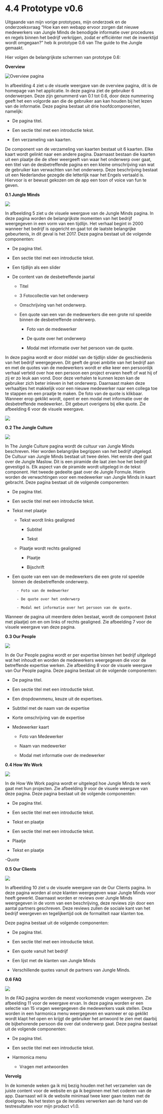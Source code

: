 # 4.4 Prototype v0.6

Uitgaande van mijn vorige prototypes, mijn onderzoek en de onderzoeksvraag “Hoe kan een webapp ervoor zorgen dat nieuwe medewerkers van Jungle Minds de benodigde informatie over procedures en regels binnen het bedrijf verkrijgen, zodat er efficiënter met de inwerktijd wordt omgegaan?” heb ik prototype 0.6 van The guide to the Jungle gemaakt. 

Hier volgen de belangrijkste schermen van prototype 0.6:

**Overview**

![Overview pagina](../.gitbook/assets/overview-2.jpg)

In afbeelding 4 ziet u de visuele weergave van de overview pagina, dit is de homepage van het applicatie. In deze pagina ziet de gebruiker 6 onderwerpen. Deze zijn genummerd van 0.1 tot 0.6, door deze nummering geeft het een  volgorde aan die de gebruiker aan kan houden bij het lezen van de informatie. Deze pagina bestaat uit drie hoofdcomponenten, namelijk: 

- De pagina titel.

- Een sectie titel met een introductie tekst.

-  Een verzameling van kaarten. 

De component van de verzameling van kaarten bestaat uit 6 kaarten. Elke kaart wordt gelinkt naar een andere pagina. Daarnaast bestaan die kaarten uit een plaatje die de sfeer weergeeft van waar het onderwerp over gaat, een titel van de desbetreffende pagina en een kleine omschrijving van wat de gebruiker kan verwachten van het onderwerp. Deze beschrijving bestaat uit een Nederlandse gezegde die letterlijk naar het Engels vertaald is. Hiervoor is er bewust gekozen om de app een toon of voice van fun te geven.

**0.1 Jungle Minds**

![](../.gitbook/assets/0.1-jungle-minds-copy.jpg)

In afbeelding 5 ziet u de visuele weergave van de Jungle Minds pagina. In deze pagina worden de belangrijkste momenten van het bedrijf weergegeven in een vorm van een tijdlijn. Het verhaal begint in 2000 wanneer het bedrijf is opgericht en gaat tot de laatste belangrijke gebeurtenis, in dit geval is het 2017. Deze pagina bestaat uit de volgende componenten:

- De pagina titel.

- Een sectie titel met een introductie tekst.

- Een tijdlijn als een slider

- De content van de desbetreffende jaartal

    - Titel

    - 3 Fotocollectie van het onderwerp

    - Omschrijving van het onderwerp.

    - Een quote van een van de medewerkers die een grote rol speelde binnen         de desbetreffende onderwerp.

        - Foto van de medewerker

        - De quote over het onderwerp

        - Modal met informatie over het persoon van de quote.

In deze pagina wordt er door middel van de tijdlijn slider de geschiedenis van het bedrijf weergegeven. Dit geeft de groei ambitie van het bedrijf aan en met de quotes van de medewerkers wordt er elke keer een persoonlijk verhaal verteld over hoe een persoon een project ervaren heeft of wat hij of zij er zo leuk aan vond. Door deze verhalen te kunnen lezen kan de gebruiker zich beter inleven in het onderwerp. Daarnaast maken deze verhaaltjes het makkelijk voor een nieuwe medewerker naar een collega toe te stappen en een praatje te maken. De foto van de quote is klikbaar. Wanneer erop geklikt wordt, opent  er een modal met informatie over de desbetreffende medewerker.. Dit gebeurt overigens bij elke quote. Zie afbeelding 6 voor de visuele weergave. 

![](../.gitbook/assets/0.1-jungle-minds-modal.jpg)

**0.2 The Jungle Culture**

![](../.gitbook/assets/0.2-the-jungle-culture-copy.jpg)

In The Jungle Culture pagina wordt de cultuur van Jungle Minds beschreven. Hier worden belangrijke begrippen van het bedrijf uitgelegd. De Cultuur van Jungle Minds bestaat uit twee delen. Het eerste deel gaat over de Jungle Maslow. Dit is een piramide die laat zien hoe het bedrijf gevestigd is.  Elk aspect van de piramide wordt uitgelegd in de tekst component. Het tweede gedeelte gaat over de Jungle Formule. Hierin worden de verwachtingen voor een medewerker van Jungle Minds in kaart gebracht. Deze pagina bestaat uit de volgende componenten:

- De pagina titel.

- Een sectie titel met een introductie tekst.

- Tekst met plaatje

    - Tekst wordt links gealigned

        - Subtitel

        - Tekst

    - Plaatje wordt rechts gealigned 

        - Plaatje

        - Bijschrift

- Een quote van een van de medewerkers die een grote rol speelde binnen     de desbetreffende onderwerp.

        - Foto van de medewerker

        - De quote over het onderwerp

        - Modal met informatie over het persoon van de quote.

Wanneer de pagina uit meerdere delen bestaat, wordt de component \(tekst met plaatje\) om en om links of rechts gealigned.  Zie afbeelding 7 voor de visuele weergave van deze pagina. 

**0.3 Our People**

![](../.gitbook/assets/0.3-our-people-copy.jpg)

In de Our People pagina wordt er per expertise binnen het bedrijf uitgelegd wat het inhoudt en worden de medewerkers weergegeven die voor de betreffende expertise werken. Zie afbeelding 8 voor de visuele weergave van Our People pagina. Deze pagina bestaat uit de volgende componenten:

- De pagina titel.

- Een sectie titel met een introductie tekst.

- Een dropdownmenu, keuze uit de expertises.

- Subtitel met de naam van de expertise

- Korte omschrijving van de expertise

- Medewerker kaart

    - Foto van Medewerker

    - Naam van medewerker

    - Modal met informatie over de medewerker

**0.4 How We Work**

![](../.gitbook/assets/0.4-how-we-work-copy.jpg)

In de How We Work pagina wordt er uitgelegd hoe Jungle Minds te werk gaat met hun projecten. Zie afbeelding 9 voor de visuele weergave van deze pagina. Deze pagina bestaat uit de volgende componenten:

- De pagina titel.

- Een sectie titel met een introductie tekst.

- Tekst en plaatje

- Een sectie titel met een introductie tekst.

- Plaatje

- Tekst en plaatje

-Quote

**0.5 Our Clients**

![](../.gitbook/assets/0.5-our-clients-copy.jpg)

In afbeelding 10 ziet u de visuele weergave van de Our Clients pagina. In deze pagina worden al onze klanten weergegeven waar Jungle Minds voor heeft gewerkt. Daarnaast worden er reviews over Jungle Minds weergegeven in de vorm van een beschrijving, deze reviews zijn door een aantal partners geschreven.  Deze reviews zullen de sociale kant van het bedrijf weergeven en tegelijkertijd ook de formaliteit naar klanten toe. 

Deze pagina bestaat uit de volgende componenten:

- De pagina titel.

- Een sectie titel met een introductie tekst.

- Een quote vanuit het bedrijf

- Een lijst met de klanten van Jungle Minds

- Verschillende quotes vanuit de partners van Jungle Minds.

**0.6 FAQ**

![](../.gitbook/assets/0.6-faq-copy.jpg)

In de FAQ pagina worden de meest voorkomende vragen weergeven. Zie afbeelding 11 voor de weergave ervan. In deze pagina worden er een selectie van 15 vragen weergegeven die medewerkers vaak stellen. Deze worden in een harmonica menu weergegeven en wanneer er op geklikt wordt klapt het open en krijgt de gebruiker het antwoord te zien met daarbij de bijbehorende persoon die over dat onderwerp gaat.  Deze pagina bestaat uit de volgende componenten:

- De pagina titel.

- Een sectie titel met een introductie tekst.

- Harmonica menu 

    - Vragen met antwoorden

**Vervolg**

In de komende weken ga ik mij bezig houden met het verzamelen van de juiste content voor de website en  ga ik beginnen met het coderen van de app. Daarnaast wil ik de website minimaal twee keer gaan testen met de doelgroep. Na het testen ga de iteraties verwerken aan de hand van de testresultaten voor mijn product v1.0.



